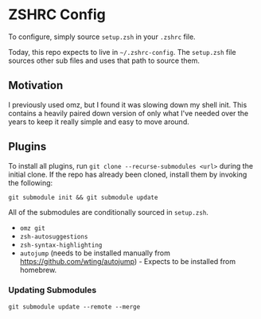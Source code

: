 # ZSHRC Config

To configure, simply source `setup.zsh` in your `.zshrc` file.

Today, this repo expects to live in `~/.zshrc-config`.
The `setup.zsh` file sources other sub files and uses that path to source them.

## Motivation

I previously used omz, but I found it was slowing down my shell init.
This contains a heavily paired down version of only what I've needed over the years to keep it really simple and easy to move around.

## Plugins

To install all plugins, run `git clone --recurse-submodules <url>` during the initial clone.
If the repo has already been cloned, install them by invoking the following:

```console
git submodule init && git submodule update
```

All of the submodules are conditionally sourced in `setup.zsh`.

- `omz git`
- `zsh-autosuggestions`
- `zsh-syntax-highlighting`
- `autojump` (needs to be installed manually from <https://github.com/wting/autojump>) - Expects to be installed from homebrew.

### Updating Submodules

```console
git submodule update --remote --merge
```
